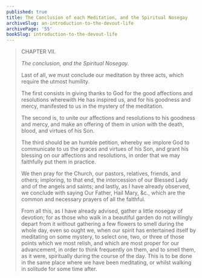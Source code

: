 ```yaml
---
published: true
title: The Conclusion of each Meditation, and the Spiritual Nosegay
archiveSlug: an-introduction-to-the-devout-life
archivePage: '55'
bookSlug: introduction-to-the-devout-life
---
```


> CHAPTER VII.
>
> *The conclusion, and the Spiritual Nosegay.*
>
> Last of all, we must conclude our meditation by three acts, which require the utmost humility.
>
> The first consists in giving thanks to God for the good affections and resolutions wherewith He has inspired us, and for his goodness and mercy, manifested to us in the mystery of the meditation.
>
> The second is, to unite our affections and resolutions to his goodness and mercy, and make an offering of them in union with the death, blood, and virtues of his Son.
>
> The third should be an humble petition, whereby we implore God to communicate to us the graces and virtues of his Son, and grant his blessing on our affections and resolutions, in order that we may faithfully put them in practice.
>
> We then pray for the Church, our pastors, relatives, friends, and others; imploring, to that end, the intercession of our Blessed Lady and of the angels and saints; and lastly, as I have already observed, we conclude with saying Our Father, Hail Mary, &c., which are the common and necessary prayers of all the faithful.
>
> From all this, as I have already advised, gather a little nosegay of devotion; for as those who walk in a beautiful garden do not willingly depart from it without gathering a few flowers to smell during the whole day, even so ought we, when our spirit has entertained itself by meditating on some mystery, to select one, two, or three of those points which we most relish, and which are most proper for our advancement, in order to think frequently on them, and to smell them, as it were, spiritually during the course of the day. This is to be done in the same place where we have been meditating, or whilst walking in solitude for some time after.
